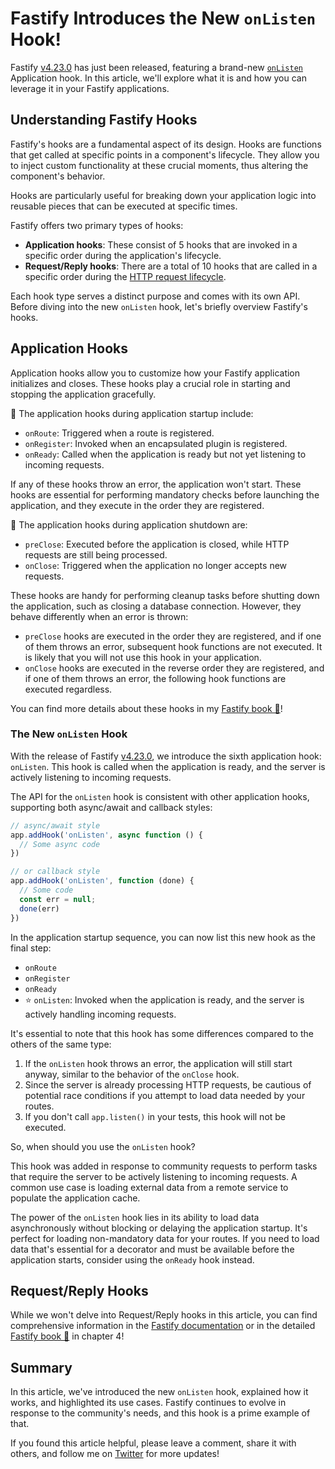 # Fastify Introduces the New `onListen` Hook!

Fastify [v4.23.0](https://github.com/fastify/fastify/releases/tag/v4.23.0) has just been released, featuring a brand-new [`onListen`](https://github.com/fastify/fastify/pull/4899) Application hook. In this article, we'll explore what it is and how you can leverage it in your Fastify applications.


## Understanding Fastify Hooks

Fastify's hooks are a fundamental aspect of its design. Hooks are functions that get called at specific points in a component's lifecycle. They allow you to inject custom functionality at these crucial moments, thus altering the component's behavior.

Hooks are particularly useful for breaking down your application logic into reusable pieces that can be executed at specific times.

Fastify offers two primary types of hooks:

- **Application hooks**: These consist of 5 hooks that are invoked in a specific order during the application's lifecycle.
- **Request/Reply hooks**: There are a total of 10 hooks that are called in a specific order during the [HTTP request lifecycle](https://fastify.dev/docs/latest/Reference/Lifecycle).

Each hook type serves a distinct purpose and comes with its own API.
Before diving into the new `onListen` hook, let's briefly overview Fastify's hooks.


## Application Hooks

Application hooks allow you to customize how your Fastify application initializes and closes.
These hooks play a crucial role in starting and stopping the application gracefully.

🛫 The application hooks during application startup include:

- `onRoute`: Triggered when a route is registered.
- `onRegister`: Invoked when an encapsulated plugin is registered.
- `onReady`: Called when the application is ready but not yet listening to incoming requests.

If any of these hooks throw an error, the application won't start. These hooks are essential for performing mandatory checks before launching the application, and they execute in the order they are registered.

🛬 The application hooks during application shutdown are:

- `preClose`: Executed before the application is closed, while HTTP requests are still being processed.
- `onClose`: Triggered when the application no longer accepts new requests.

These hooks are handy for performing cleanup tasks before shutting down the application, such as closing a database connection. However, they behave differently when an error is thrown:

- `preClose` hooks are executed in the order they are registered, and if one of them throws an error, subsequent hook functions are not executed. It is likely that you will not use this hook in your application.
- `onClose` hooks are executed in the reverse order they are registered, and if one of them throws an error, the following hook functions are executed regardless.

You can find more details about these hooks in my [Fastify book 📙](https://backend.cafe/the-fastify-book-is-out)!

### The New `onListen` Hook

With the release of Fastify [v4.23.0](https://github.com/fastify/fastify/releases/tag/v4.23.0), we introduce the sixth application hook: `onListen`.
This hook is called when the application is ready, and the server is actively listening to incoming requests.

The API for the `onListen` hook is consistent with other application hooks, supporting both async/await and callback styles:

```js
// async/await style
app.addHook('onListen', async function () {
  // Some async code
})

// or callback style
app.addHook('onListen', function (done) {
  // Some code
  const err = null;
  done(err)
})
```

In the application startup sequence, you can now list this new hook as the final step:

- `onRoute`
- `onRegister`
- `onReady`
- ⭐️ `onListen`: Invoked when the application is ready, and the server is actively handling incoming requests.

It's essential to note that this hook has some differences compared to the others of the same type:

1. If the `onListen` hook throws an error, the application will still start anyway, similar to the behavior of the `onClose` hook.
2. Since the server is already processing HTTP requests, be cautious of potential race conditions if you attempt to load data needed by your routes.
3. If you don't call `app.listen()` in your tests, this hook will not be executed.

So, when should you use the `onListen` hook?

This hook was added in response to community requests to perform tasks that require the server to be actively listening to incoming requests. A common use case is loading external data from a remote service to populate the application cache.

The power of the `onListen` hook lies in its ability to load data asynchronously without blocking or delaying the application startup. It's perfect for loading non-mandatory data for your routes. If you need to load data that's essential for a decorator and must be available before the application starts, consider using the `onReady` hook instead.


## Request/Reply Hooks

While we won't delve into Request/Reply hooks in this article, you can find comprehensive information in the [Fastify documentation](https://fastify.dev/docs/latest/Reference/Hooks/#requestreply-hooks) or in the detailed [Fastify book 📙](https://backend.cafe/the-fastify-book-is-out) in chapter 4!


## Summary

In this article, we've introduced the new `onListen` hook, explained how it works, and highlighted its use cases. Fastify continues to evolve in response to the community's needs, and this hook is a prime example of that.

If you found this article helpful, please leave a comment, share it with others, and follow me on [Twitter](https://twitter.com/ManuEomm) for more updates!
